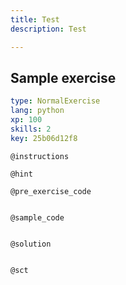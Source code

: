 ```yaml
---
title: Test
description: Test

---
```

## Sample exercise

```yaml
type: NormalExercise
lang: python
xp: 100
skills: 2
key: 25b06d12f8
```


`@instructions`

`@hint`

`@pre_exercise_code`
```{python}

```

`@sample_code`
```{python}

```

`@solution`
```{python}

```

`@sct`
```{python}

```
